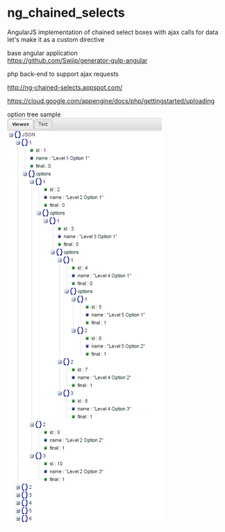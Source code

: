 # ng_chained_selects
AngularJS implementation of chained select boxes with ajax calls for data   
let's make it as a custom directive 
   
base angular application  
https://github.com/Swiip/generator-gulp-angular


php back-end to support ajax requests

http://ng-chained-selects.appspot.com/  


https://cloud.google.com/appengine/docs/php/gettingstarted/uploading


option tree sample  
![Image](./option-tree.png?raw=true)
